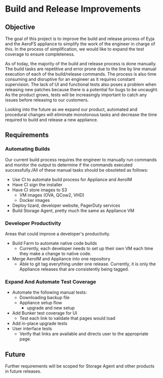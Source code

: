 # Build and Release Improvements

## Objective

The goal of this project is to improve the build and release process of Eyja and the AeroFS
appliance to simplify the work of the engineer in charge of this. In the process of simplification,
we would like to expand the test coverage to ensure completeness.

As of today, the majority of the build and release process is done manually. The build tasks are
repetitive and error prone due to the line by line manual execution of each of the build/release
commands. The process is also time consuming and disruptive for an engineer as it requires constant
supervision. The lack of UI and functional tests also poses a problem when releasing new patches
because there is a potential for bugs to be uncaught. As the product grows, tests will be
increasingly important to catch any issues before releasing to our customers.

Looking into the future as we expand our product, automated and procedural changes will eliminate
monotonous tasks and decrease the time required to build and release a new appliance.

## Requirements

### Automating Builds

Our current build process requires the engineer to manually run commands and monitor the output to
determine if the commands executed successfully./All of these manual tasks should be obsoleted as
follows:

* Use CI to automate build process for Appliance and AeroIM
* Have CI sign the installer
* Have CI store images to S3
	- VM images (OVA, QCow2, VHD)
	- Docker images
* Deploy lizard, developer website, PagerDuty services
* Build Storage Agent, pretty much the same as Appliance VM

### Developer Productivity

Areas that could improve a developer's productivity.

* Build Farm to automate native code builds
	- Currently, each developer needs to set up their own VM each time they make a change to native
	  code.
* Merge AeroIM and Appliance into one repository
	- Able to git tag everything under one release. Currently, it is only the Appliance releases
	  that are consistently being tagged.

### Expand And Automate Test Coverage

* Automate the following manual tests:
	- Downloading backup file
	- Appliance setup flow
		- upgrade and new setup
* Add Bunker test coverage for UI
	- Test each link to validate that pages would load
* Add in-place upgrade tests
* User interface tests
	- Verify that links are available and directs user to the appropriate page.

## Future

Further requirements will be scoped for Storage Agent and other products in future releases.
